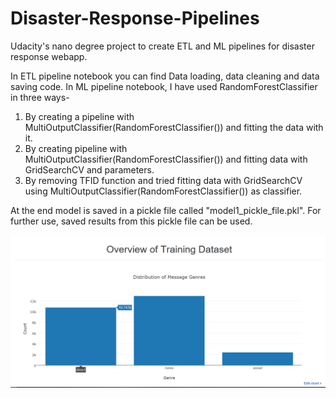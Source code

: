 # Disaster-Response-Pipelines
Udacity's nano degree project to create ETL and ML pipelines for disaster response webapp.

In ETL pipeline notebook you can find Data loading, data cleaning and data saving code. In ML pipeline notebook, I have used RandomForestClassifier in three ways-
1. By creating a pipeline with MultiOutputClassifier(RandomForestClassifier()) and fitting the data with it.
2. By creating pipeline with MultiOutputClassifier(RandomForestClassifier()) and fitting data with GridSearchCV and parameters.
3. By removing TFID function and tried fitting data with GridSearchCV using MultiOutputClassifier(RandomForestClassifier()) as classifier.

At the end model is saved in a pickle file called "model1_pickle_file.pkl".
For further use, saved results from this pickle file can be used.

![Alt text](https://github.com/AkshatBhardwaj1/Disaster-Response-Pipelines/blob/master/IDE%20Workspace/Capture.PNG)

